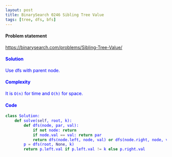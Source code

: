 ```yaml
---
layout: post
title: BinarySearch 0246 Sibling Tree Value
tags: [tree, dfs, bfs]
---
```


#### Problem statement

<a href="https://binarysearch.com/problems/Sibling-Tree-Value/"> <font color = blue>https://binarysearch.com/problems/Sibling-Tree-Value/

#### Solution
Use dfs with parent node.

#### Complexity
It is `O(n)` for time and `O(h)` for space.

#### Code
```python
class Solution:
    def solve(self, root, k):
        def dfs(node, par, val):
            if not node: return
            if node.val == val: return par
            return dfs(node.left, node, val) or dfs(node.right, node, val)
        p = dfs(root, None, k)
        return p.left.val if p.left.val != k else p.right.val 
```
